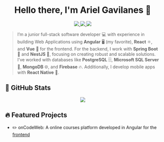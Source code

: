<!-- # 👋 ¡Hola! Soy Ariel Gavilanes
## Bienvenido a mi perfil! 

<!--
**arielGsDev/arielGsDev** is a ✨ _special_ ✨ repository because its `README.md` (this file) appears on your GitHub profile.

Here are some ideas to get you started:

- 🔭 I’m currently working on ...
- 🌱 I’m currently learning ...
- 👯 I’m looking to collaborate on ...
- 🤔 I’m looking for help with ...
- 💬 Ask me about ...
- 📫 How to reach me: ...
- 😄 Pronouns: ...
- ⚡ Fun fact: ... -->
<!-- --> 
<h1 align="center">Hello there, I'm Ariel Gavilanes 👋</h1>

<p align="center"> 
 <a href="https://github.com/arielGsDev" alt="ariel's github">
   <img src="https://img.shields.io/badge/-@arielGsDev-%23181717?style=flat-square&logo=github" />
 </a>
 <a href="https://www.linkedin.com/in/ariel-gavilanes-38283534b/" alt="ariel's linkedin">
   <img src="https://img.shields.io/badge/-Ariel Gavilanes-blue?style=flat-square&logo=Linkedin&logoColor=white&link=https://www.linkedin.com/in/ariel-gavilanes-38283534b/" />
 </a>
 <a>
   <img src="https://komarev.com/ghpvc/?username=arielGsDev&color=ff69b4&style=flat-square" />
 </a>
</p>

> I’m a junior full-stack software developer 💻 with experience in building Web Applications using **Angular** 🖥️ (my favorite), **React** ⚛️, and **Vue** 🌱 for the frontend. For the backend, I work with **Spring Boot** 🌿 and **NestJS** 🔧, focusing on creating robust and scalable solutions. I’ve worked with databases like **PostgreSQL** 🗄️, **Microsoft SQL Server** 💾, **MongoDB** 🌐, and **Firebase** 🔥. Additionally, I develop mobile apps with **React Native** 📱.

> 

<!-- <p align="center">
  <a href="#" alt="arielGsDev's github stats"><img src="https://github-readme-stats.vercel.app/api?username=arielGsDev" /></a>
</p> -->

## 🐙 GitHub Stats

<p align="center">
  <a href="#" alt="arielGsDev's github stats"><img src="https://github-readme-stats.vercel.app/api?username=arielGsDev" /></a>
</p>

## 🔥 Featured Projects
- ✏️ onCodeWeb: A online courses platform developed in Angular for the <a href="https://github.com/arielGsDev/app-angular-on-code-web.git" alt="onCodeWeb frontend repository">frontend</a>



